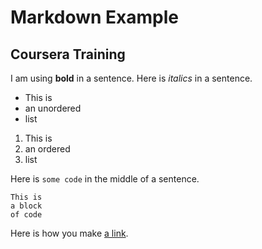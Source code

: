 # Markdown Example

## Coursera Training
 
I am using **bold** in a sentence.
Here is *italics* in a sentence.

- This is
- an unordered
- list

1. This is
2. an ordered
3. list

Here is `some code` in the middle of a sentence.

```
This is
a block
of code
```

Here is how you make [a link](https://lunaa508.github.io/coursera-first-repo/).

